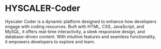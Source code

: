 # HYSCALER-Coder
Hyscaler Coder is a dynamic platform designed to enhance how developers engage with coding resources. Built with HTML, CSS, JavaScript, and MySQL, it offers real-time interactivity, a sleek responsive design, and database-driven content. With intuitive features and seamless functionality, it empowers developers to explore and learn.
